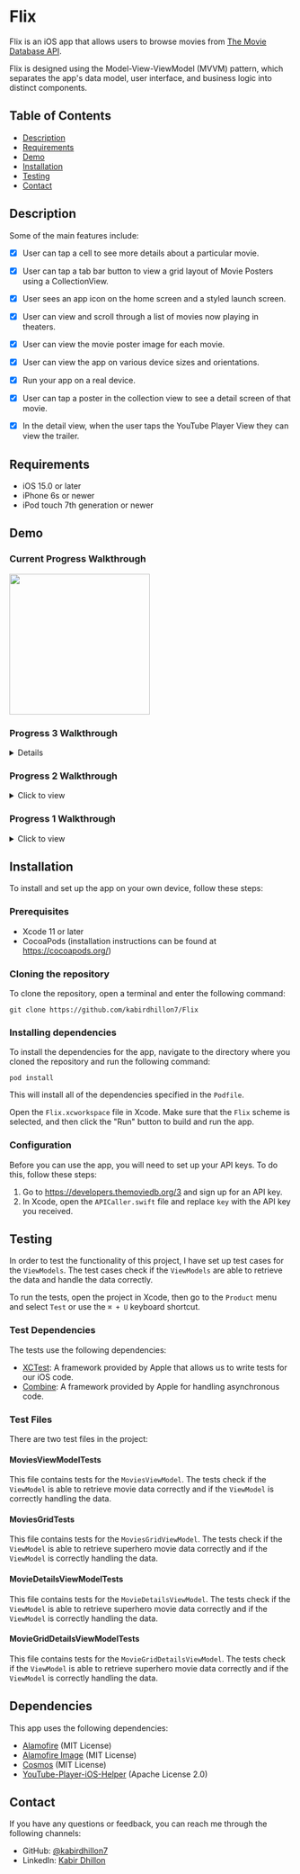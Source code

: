 # Flix
Flix is an iOS app that allows users to browse movies from [The Movie Database API](http://docs.themoviedb.apiary.io/#). 

Flix is designed using the Model-View-ViewModel (MVVM) pattern, which separates the app's data model, user interface, and business logic into distinct components.

## Table of Contents

- [Description](#description)
- [Requirements](#Requirements)
- [Demo](#demo)
- [Installation](#installation)
- [Testing](#testing)
- [Contact](#contact)

## Description

Some of the main features include:

- [X] User can tap a cell to see more details about a particular movie.
- [X] User can tap a tab bar button to view a grid layout of Movie Posters using a CollectionView.
- [X] User sees an app icon on the home screen and a styled launch screen.
- [X] User can view and scroll through a list of movies now playing in theaters.
- [X] User can view the movie poster image for each movie.

- [X] User can view the app on various device sizes and orientations.
- [X] Run your app on a real device.
- [X] User can tap a poster in the collection view to see a detail screen of that movie.
- [X] In the detail view, when the user taps the YouTube Player View they can view the trailer.

## Requirements

- iOS 15.0 or later
- iPhone 6s or newer
- iPod touch 7th generation or newer

## Demo
### Current Progress Walkthrough
<img src="https://github.com/kabirdhillon7/Flix/blob/main/Walkthrough_1.26.23.gif" width=250><br>

### Progress 3 Walkthrough
<details>
  <img src="https://github.com/kabirdhillon7/Flix/blob/main/walkthrough12:22.gif" width=250><br>
</details>

### Progress 2 Walkthrough
<details>
  <summary>Click to view</summary>
  
  <img src="https://github.com/kabirdhillon7/Flix/blob/main/Walkthrough%202.gif" width=250><br>
</details>

### Progress 1 Walkthrough
<details>
  <summary>Click to view</summary>
  
  <img src="https://github.com/kabirdhillon7/Flix/blob/main/Walktrhough.gif" width=250><br>
</details>

## Installation

To install and set up the app on your own device, follow these steps:

### Prerequisites
- Xcode 11 or later
- CocoaPods (installation instructions can be found at https://cocoapods.org/)

### Cloning the repository

To clone the repository, open a terminal and enter the following command:
```
git clone https://github.com/kabirdhillon7/Flix
```

### Installing dependencies

To install the dependencies for the app, navigate to the directory where you cloned the repository and run the following command:
```
pod install
```
This will install all of the dependencies specified in the `Podfile`.

Open the `Flix.xcworkspace` file in Xcode. Make sure that the `Flix` scheme is selected, and then click the "Run" button to build and run the app.

### Configuration

Before you can use the app, you will need to set up your API keys. To do this, follow these steps:

1. Go to https://developers.themoviedb.org/3 and sign up for an API key.
2. In Xcode, open the `APICaller.swift` file and replace `key` with the API key you received.

## Testing

In order to test the functionality of this project, I have set up test cases for the `ViewModels`. The test cases check if the `ViewModels` are able to retrieve the data and handle the data correctly.

To run the tests, open the project in Xcode, then go to the `Product` menu and select `Test` or use the `⌘ + U` keyboard shortcut.

### Test Dependencies
The tests use the following dependencies:

- [XCTest](https://developer.apple.com/documentation/xctest): A framework provided by Apple that allows us to write tests for our iOS code.
- [Combine](https://developer.apple.com/documentation/combine): A framework provided by Apple for handling asynchronous code.

### Test Files
There are two test files in the project:

#### MoviesViewModelTests

This file contains tests for the `MoviesViewModel`. The tests check if the `ViewModel` is able to retrieve movie data correctly and if the `ViewModel` is correctly handling the data.

#### MoviesGridTests

This file contains tests for the `MoviesGridViewModel`. The tests check if the `ViewModel` is able to retrieve superhero movie data correctly and if the `ViewModel` is correctly handling the data.

#### MovieDetailsViewModelTests

This file contains tests for the `MovieDetailsViewModel`. The tests check if the `ViewModel` is able to retrieve superhero movie data correctly and if the `ViewModel` is correctly handling the data.

#### MovieGridDetailsViewModelTests
This file contains tests for the `MovieGridDetailsViewModel`. The tests check if the `ViewModel` is able to retrieve superhero movie data correctly and if the `ViewModel` is correctly handling the data.

## Dependencies

This app uses the following dependencies:

- [Alamofire](https://github.com/Alamofire/Alamofire) (MIT License)
- [Alamofire Image](https://github.com/Alamofire/AlamofireImage) (MIT License)
- [Cosmos](https://github.com/evgenyneu/Cosmos) (MIT License)
- [YouTube-Player-iOS-Helper](https://github.com/youtube/youtube-ios-player-helper) (Apache License 2.0)

## Contact

If you have any questions or feedback, you can reach me through the following channels:

- GitHub: [@kabirdhillon7](https://github.com/kabirdhillon7)
- LinkedIn: [Kabir Dhillon](https://www.linkedin.com/in/kabirdhillon/)

